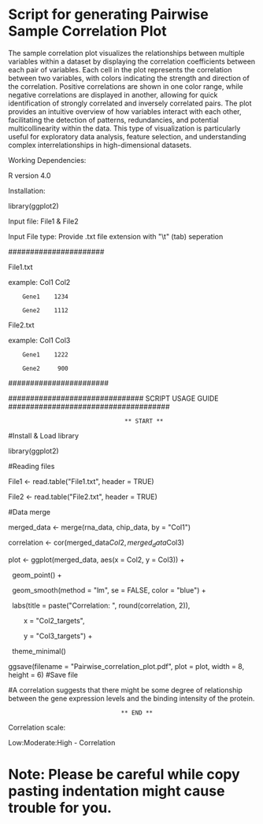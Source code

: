 # Script for generating Pairwise Sample Correlation Plot
The sample correlation plot visualizes the relationships between multiple variables within a dataset by displaying the correlation coefficients between each pair of variables. 
Each cell in the plot represents the correlation between two variables, with colors indicating the strength and direction of the correlation. Positive correlations are shown in one color range, while negative correlations are displayed in another, allowing for quick identification of strongly correlated and inversely correlated pairs. The plot provides an intuitive overview of how variables interact with each other, facilitating the detection of patterns, redundancies, and potential multicollinearity within the data. This type of visualization is particularly useful for exploratory data analysis, feature selection, and understanding complex interrelationships in high-dimensional datasets.

Working Dependencies:

R version 4.0

Installation:

library(ggplot2)


Input file: File1 & File2

Input File type: Provide .txt file extension with "\t" (tab) seperation

######################

File1.txt

example: Col1    Col2

        Gene1    1234
        
        Gene2    1112

File2.txt

example: Col1    Col3

        Gene1    1222
        
        Gene2     900

#######################


###############################   SCRIPT USAGE GUIDE #####################################

                                     ** START **

#Install & Load library

library(ggplot2)

#Reading files

File1 <- read.table("File1.txt", header = TRUE)

File2 <- read.table("File2.txt", header = TRUE)

#Data merge

merged_data <- merge(rna_data, chip_data, by = "Col1")

correlation <- cor(merged_data$Col2, merged_data$Col3)

plot <- ggplot(merged_data, aes(x = Col2, y = Col3)) +

   geom_point() +
   
   geom_smooth(method = "lm", se = FALSE, color = "blue") +
   
   labs(title = paste("Correlation: ", round(correlation, 2)),
   
        x = "Col2_targets",
        
        y = "Col3_targets") +
        
   theme_minimal()
   
ggsave(filename = "Pairwise_correlation_plot.pdf", plot = plot, width = 8, height = 6) #Save file

#A correlation suggests that there might be some degree of relationship between the gene expression levels and the binding intensity of the protein.


                                    ** END **

Correlation scale:

Low:Moderate:High - Correlation

# Note: Please be careful while copy pasting indentation might cause trouble for you.


          
